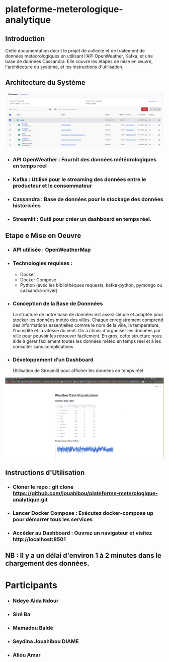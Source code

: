 


# plateforme-meterologique-analytique

## Introduction

Cette documentation décrit le projet de collecte et de traitement de données météorologiques en utilisant l'API OpenWeather, Kafka, et une base de données Cassandra. Elle couvre les étapes de mise en œuvre, l'architecture du système, et les instructions d'utilisation.

## Architecture du Système

![Logo](https://github.com/jouahibou/plateforme-meterologique-analytique/blob/main/meteo/services.png)



  - ### API OpenWeather : Fournit des données météorologiques en temps réel
  - ### Kafka : Utilisé pour le streaming des données entre le producteur et le consommateur
  - ### Cassandra : Base de données pour le stockage des données historisées
  - ### Streamlit : Outil pour créer un dashboard en temps réel.

## Etape e Mise en Oeuvre 

  - ### API utilisée :  OpenWeatherMap
    
  - ### Technologies requises :
     - Docker
     - Docker Compose
     - Python (avec les bibliothèques requests, kafka-python, pymongo ou cassandra-driver)
       
  - ### Conception de la Base de Donnnées
    La structure de notre base de données est assez simple et adaptée pour stocker les données météo des villes. Chaque enregistrement comprend des informations essentielles comme le nom de la ville, la température, l'humidité et la vitesse du vent. On a choisi 
    d'organiser les données par ville pour pouvoir les retrouver facilement. En gros, cette structure nous aide à gérer facilement toutes les données météo en temps réel et à les consulter sans complications

  - ### Développement d’un Dashboard
    Utilisation de Streamlit pour afficher les données en temps réel

   ![Logo]( https://github.com/jouahibou/plateforme-meterologique-analytique/blob/main/meteo/streamlit.png )

## Instructions d'Utilisation 
  - ### Cloner le repo : git clone https://github.com/jouahibou/plateforme-meterologique-analytique.git
  - ### Lancer Docker Compose : Exécutez docker-compose up pour démarrer tous les services
  - ### Accéder au Dashboard : Ouvrez un navigateur et visitez http://localhost:8501

## NB : Il y a un délai d'environ 1 à 2 minutes dans le chargement des données.
    
# Participants 
  - ### Ndeye Aida Ndour
  - ### Siré Ba
  - ### Mamadou Baldé
  - ### Seydina Jouahibou DIAME
  - ### Aliou Amar
